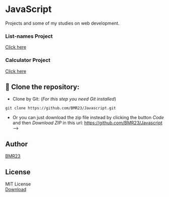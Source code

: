 # JavaScript
Projects and some of my studies on web development.

### List-names Project 
 
<p><a href="https://bmr23.github.io/Javascript/projetos/list-name">Click here</a></p>

### Calculator Project 
 
<p><a href="https://bmr23.github.io/Javascript/desafios/calculadora-sem-eval">Click here</a></p>


## 💾 Clone the repository:
- Clone by Git: (_For this step you need Git installed_)
```
git clone https://github.com/BMR23/Javascript.git
```
- Or you can just download the zip file instead by clicking the button _Code_ and then _Download ZIP_ in this url: <a href="https://github.com/BMR23/Javascript">https://github.com/BMR23/Javascript</a>
<br> -->

## Author 
<p>
    <a href="https://github.com/BMR23">
    BMR23
    </a>
</p>

## License
MIT License <br>
<a href="https://bmr23.github.io/Javascript/LICENSE">Download</a>

